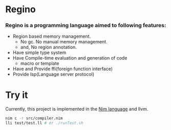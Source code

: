 # Regino
### Regino is a programming language aimed to following features:
* Region based memory management.
  * No gc. No manual memory management.
  * and, No region annotation.
* Have simple type system
* Have Compile-time evaluation and generation of code
  * macro or template
* Have and Provide ffi(foreign function interface)
* Provide lsp(Language server protocol)

# Try it
Currently, this project is implemented in the [Nim language](https://nim-lang.org/) and llvm.

```sh
nim c -r src/compiler.nim
lli test/test.ll # or ./runTest.sh
```